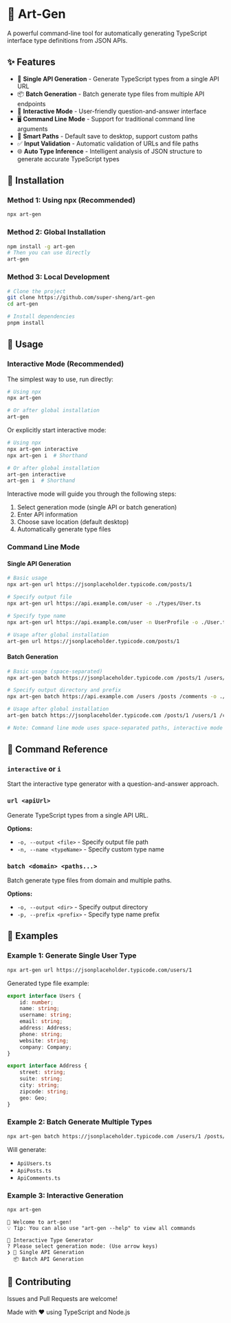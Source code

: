 # 🎨 Art-Gen

A powerful command-line tool for automatically generating TypeScript interface type definitions from JSON APIs.

## ✨ Features

- 🔗 **Single API Generation** - Generate TypeScript types from a single API URL
- 📦 **Batch Generation** - Batch generate type files from multiple API endpoints
- 🎯 **Interactive Mode** - User-friendly question-and-answer interface
- 🖥️ **Command Line Mode** - Support for traditional command line arguments
- 📁 **Smart Paths** - Default save to desktop, support custom paths
- ✅ **Input Validation** - Automatic validation of URLs and file paths
- 🌐 **Auto Type Inference** - Intelligent analysis of JSON structure to generate accurate TypeScript types

## 🚀 Installation

### Method 1: Using npx (Recommended)
```bash
npx art-gen
```

### Method 2: Global Installation
```bash
npm install -g art-gen
# Then you can use directly
art-gen
```

### Method 3: Local Development
```bash
# Clone the project
git clone https://github.com/super-sheng/art-gen
cd art-gen

# Install dependencies
pnpm install
```

## 📖 Usage

### Interactive Mode (Recommended)

The simplest way to use, run directly:

```bash
# Using npx
npx art-gen

# Or after global installation
art-gen
```

Or explicitly start interactive mode:

```bash
# Using npx
npx art-gen interactive
npx art-gen i  # Shorthand

# Or after global installation
art-gen interactive
art-gen i  # Shorthand
```

Interactive mode will guide you through the following steps:
1. Select generation mode (single API or batch generation)
2. Enter API information
3. Choose save location (default desktop)
4. Automatically generate type files

### Command Line Mode

#### Single API Generation

```bash
# Basic usage
npx art-gen url https://jsonplaceholder.typicode.com/posts/1

# Specify output file
npx art-gen url https://api.example.com/user -o ./types/User.ts

# Specify type name
npx art-gen url https://api.example.com/user -n UserProfile -o ./User.ts

# Usage after global installation
art-gen url https://jsonplaceholder.typicode.com/posts/1
```

#### Batch Generation

```bash
# Basic usage (space-separated)
npx art-gen batch https://jsonplaceholder.typicode.com /posts/1 /users/1 /comments/1

# Specify output directory and prefix
npx art-gen batch https://api.example.com /users /posts /comments -o ./types -p Api

# Usage after global installation
art-gen batch https://jsonplaceholder.typicode.com /posts/1 /users/1 /comments/1

# Note: Command line mode uses space-separated paths, interactive mode supports comma or space separation
```

## 📝 Command Reference

### `interactive` or `i`
Start the interactive type generator with a question-and-answer approach.

### `url <apiUrl>`
Generate TypeScript types from a single API URL.

**Options:**
- `-o, --output <file>` - Specify output file path
- `-n, --name <typeName>` - Specify custom type name

### `batch <domain> <paths...>`
Batch generate type files from domain and multiple paths.

**Options:**
- `-o, --output <dir>` - Specify output directory
- `-p, --prefix <prefix>` - Specify type name prefix

## 🌰 Examples

### Example 1: Generate Single User Type
```bash
npx art-gen url https://jsonplaceholder.typicode.com/users/1
```

Generated type file example:
```typescript
export interface Users {
    id: number;
    name: string;
    username: string;
    email: string;
    address: Address;
    phone: string;
    website: string;
    company: Company;
}

export interface Address {
    street: string;
    suite: string;
    city: string;
    zipcode: string;
    geo: Geo;
}
```

### Example 2: Batch Generate Multiple Types
```bash
npx art-gen batch https://jsonplaceholder.typicode.com /users/1 /posts/1 /comments/1 -p Api
```

Will generate:
- `ApiUsers.ts`
- `ApiPosts.ts` 
- `ApiComments.ts`

### Example 3: Interactive Generation
```bash
npx art-gen
```

```
🚀 Welcome to art-gen!
💡 Tip: You can also use "art-gen --help" to view all commands

🎯 Interactive Type Generator
? Please select generation mode: (Use arrow keys)
❯ 🔗 Single API Generation
  📦 Batch API Generation
```

## 🤝 Contributing

Issues and Pull Requests are welcome!

Made with ❤️ using TypeScript and Node.js